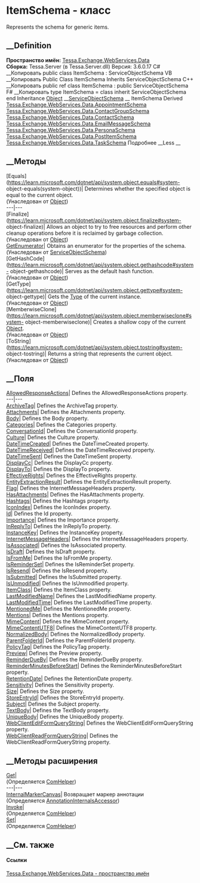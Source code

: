 # ItemSchema - класс
Represents the schema for generic items.
## __Definition
 **Пространство имён:**
[Tessa.Exchange.WebServices.Data](N_Tessa_Exchange_WebServices_Data.htm)  
 **Сборка:** Tessa.Server (в Tessa.Server.dll) Версия: 3.6.0.17
C# __Копировать
     public class ItemSchema : ServiceObjectSchema
VB __Копировать
     Public Class ItemSchema
    	Inherits ServiceObjectSchema
C++ __Копировать
     public ref class ItemSchema : public ServiceObjectSchema
F# __Копировать
     type ItemSchema = 
        class
            inherit ServiceObjectSchema
        end
Inheritance
    [Object](https://learn.microsoft.com/dotnet/api/system.object) __[ServiceObjectSchema](T_Tessa_Exchange_WebServices_Data_ServiceObjectSchema.htm) __ ItemSchema
Derived
[Tessa.Exchange.WebServices.Data.AppointmentSchema](T_Tessa_Exchange_WebServices_Data_AppointmentSchema.htm)
[Tessa.Exchange.WebServices.Data.ContactGroupSchema](T_Tessa_Exchange_WebServices_Data_ContactGroupSchema.htm)
[Tessa.Exchange.WebServices.Data.ContactSchema](T_Tessa_Exchange_WebServices_Data_ContactSchema.htm)
[Tessa.Exchange.WebServices.Data.EmailMessageSchema](T_Tessa_Exchange_WebServices_Data_EmailMessageSchema.htm)
[Tessa.Exchange.WebServices.Data.PersonaSchema](T_Tessa_Exchange_WebServices_Data_PersonaSchema.htm)
[Tessa.Exchange.WebServices.Data.PostItemSchema](T_Tessa_Exchange_WebServices_Data_PostItemSchema.htm)
[Tessa.Exchange.WebServices.Data.TaskSchema](T_Tessa_Exchange_WebServices_Data_TaskSchema.htm)
Подробнее __Less __
##  __Методы
[Equals](https://learn.microsoft.com/dotnet/api/system.object.equals#system-
object-equals\(system-object\))| Determines whether the specified object is
equal to the current object.  
(Унаследован от
[Object](https://learn.microsoft.com/dotnet/api/system.object))  
---|---  
[Finalize](https://learn.microsoft.com/dotnet/api/system.object.finalize#system-
object-finalize)| Allows an object to try to free resources and perform other
cleanup operations before it is reclaimed by garbage collection.  
(Унаследован от
[Object](https://learn.microsoft.com/dotnet/api/system.object))  
[GetEnumerator](M_Tessa_Exchange_WebServices_Data_ServiceObjectSchema_GetEnumerator.htm)|
Obtains an enumerator for the properties of the schema.  
(Унаследован от
[ServiceObjectSchema](T_Tessa_Exchange_WebServices_Data_ServiceObjectSchema.htm))  
[GetHashCode](https://learn.microsoft.com/dotnet/api/system.object.gethashcode#system-
object-gethashcode)| Serves as the default hash function.  
(Унаследован от
[Object](https://learn.microsoft.com/dotnet/api/system.object))  
[GetType](https://learn.microsoft.com/dotnet/api/system.object.gettype#system-
object-gettype)| Gets the
[Type](https://learn.microsoft.com/dotnet/api/system.type) of the current
instance.  
(Унаследован от
[Object](https://learn.microsoft.com/dotnet/api/system.object))  
[MemberwiseClone](https://learn.microsoft.com/dotnet/api/system.object.memberwiseclone#system-
object-memberwiseclone)| Creates a shallow copy of the current
[Object](https://learn.microsoft.com/dotnet/api/system.object).  
(Унаследован от
[Object](https://learn.microsoft.com/dotnet/api/system.object))  
[ToString](https://learn.microsoft.com/dotnet/api/system.object.tostring#system-
object-tostring)| Returns a string that represents the current object.  
(Унаследован от
[Object](https://learn.microsoft.com/dotnet/api/system.object))  
##  __Поля
[AllowedResponseActions](F_Tessa_Exchange_WebServices_Data_ItemSchema_AllowedResponseActions.htm)|
Defines the AllowedResponseActions property.  
---|---  
[ArchiveTag](F_Tessa_Exchange_WebServices_Data_ItemSchema_ArchiveTag.htm)|
Defines the ArchiveTag property.  
[Attachments](F_Tessa_Exchange_WebServices_Data_ItemSchema_Attachments.htm)|
Defines the Attachments property.  
[Body](F_Tessa_Exchange_WebServices_Data_ItemSchema_Body.htm)|  Defines the
Body property.  
[Categories](F_Tessa_Exchange_WebServices_Data_ItemSchema_Categories.htm)|
Defines the Categories property.  
[ConversationId](F_Tessa_Exchange_WebServices_Data_ItemSchema_ConversationId.htm)|
Defines the ConversationId property.  
[Culture](F_Tessa_Exchange_WebServices_Data_ItemSchema_Culture.htm)|  Defines
the Culture property.  
[DateTimeCreated](F_Tessa_Exchange_WebServices_Data_ItemSchema_DateTimeCreated.htm)|
Defines the DateTimeCreated property.  
[DateTimeReceived](F_Tessa_Exchange_WebServices_Data_ItemSchema_DateTimeReceived.htm)|
Defines the DateTimeReceived property.  
[DateTimeSent](F_Tessa_Exchange_WebServices_Data_ItemSchema_DateTimeSent.htm)|
Defines the DateTimeSent property.  
[DisplayCc](F_Tessa_Exchange_WebServices_Data_ItemSchema_DisplayCc.htm)|
Defines the DisplayCc property.  
[DisplayTo](F_Tessa_Exchange_WebServices_Data_ItemSchema_DisplayTo.htm)|
Defines the DisplayTo property.  
[EffectiveRights](F_Tessa_Exchange_WebServices_Data_ItemSchema_EffectiveRights.htm)|
Defines the EffectiveRights property.  
[EntityExtractionResult](F_Tessa_Exchange_WebServices_Data_ItemSchema_EntityExtractionResult.htm)|
Defines the EntityExtractionResult property.  
[Flag](F_Tessa_Exchange_WebServices_Data_ItemSchema_Flag.htm)|  Defines the
InternetMessageHeaders property.  
[HasAttachments](F_Tessa_Exchange_WebServices_Data_ItemSchema_HasAttachments.htm)|
Defines the HasAttachments property.  
[Hashtags](F_Tessa_Exchange_WebServices_Data_ItemSchema_Hashtags.htm)|
Defines the Hashtags property.  
[IconIndex](F_Tessa_Exchange_WebServices_Data_ItemSchema_IconIndex.htm)|
Defines the IconIndex property.  
[Id](F_Tessa_Exchange_WebServices_Data_ItemSchema_Id.htm)|  Defines the Id
property.  
[Importance](F_Tessa_Exchange_WebServices_Data_ItemSchema_Importance.htm)|
Defines the Importance property.  
[InReplyTo](F_Tessa_Exchange_WebServices_Data_ItemSchema_InReplyTo.htm)|
Defines the InReplyTo property.  
[InstanceKey](F_Tessa_Exchange_WebServices_Data_ItemSchema_InstanceKey.htm)|
Defines the InstanceKey property.  
[InternetMessageHeaders](F_Tessa_Exchange_WebServices_Data_ItemSchema_InternetMessageHeaders.htm)|
Defines the InternetMessageHeaders property.  
[IsAssociated](F_Tessa_Exchange_WebServices_Data_ItemSchema_IsAssociated.htm)|
Defines the IsAssociated property.  
[IsDraft](F_Tessa_Exchange_WebServices_Data_ItemSchema_IsDraft.htm)|  Defines
the IsDraft property.  
[IsFromMe](F_Tessa_Exchange_WebServices_Data_ItemSchema_IsFromMe.htm)|
Defines the IsFromMe property.  
[IsReminderSet](F_Tessa_Exchange_WebServices_Data_ItemSchema_IsReminderSet.htm)|
Defines the IsReminderSet property.  
[IsResend](F_Tessa_Exchange_WebServices_Data_ItemSchema_IsResend.htm)|
Defines the IsResend property.  
[IsSubmitted](F_Tessa_Exchange_WebServices_Data_ItemSchema_IsSubmitted.htm)|
Defines the IsSubmitted property.  
[IsUnmodified](F_Tessa_Exchange_WebServices_Data_ItemSchema_IsUnmodified.htm)|
Defines the IsUnmodified property.  
[ItemClass](F_Tessa_Exchange_WebServices_Data_ItemSchema_ItemClass.htm)|
Defines the ItemClass property.  
[LastModifiedName](F_Tessa_Exchange_WebServices_Data_ItemSchema_LastModifiedName.htm)|
Defines the LastModifiedName property.  
[LastModifiedTime](F_Tessa_Exchange_WebServices_Data_ItemSchema_LastModifiedTime.htm)|
Defines the LastModifiedTime property.  
[MentionedMe](F_Tessa_Exchange_WebServices_Data_ItemSchema_MentionedMe.htm)|
Defines the MentionedMe property.  
[Mentions](F_Tessa_Exchange_WebServices_Data_ItemSchema_Mentions.htm)|
Defines the Mentions property.  
[MimeContent](F_Tessa_Exchange_WebServices_Data_ItemSchema_MimeContent.htm)|
Defines the MimeContent property.  
[MimeContentUTF8](F_Tessa_Exchange_WebServices_Data_ItemSchema_MimeContentUTF8.htm)|
Defines the MimeContentUTF8 property.  
[NormalizedBody](F_Tessa_Exchange_WebServices_Data_ItemSchema_NormalizedBody.htm)|
Defines the NormalizedBody property.  
[ParentFolderId](F_Tessa_Exchange_WebServices_Data_ItemSchema_ParentFolderId.htm)|
Defines the ParentFolderId property.  
[PolicyTag](F_Tessa_Exchange_WebServices_Data_ItemSchema_PolicyTag.htm)|
Defines the PolicyTag property.  
[Preview](F_Tessa_Exchange_WebServices_Data_ItemSchema_Preview.htm)|  Defines
the Preview property.  
[ReminderDueBy](F_Tessa_Exchange_WebServices_Data_ItemSchema_ReminderDueBy.htm)|
Defines the ReminderDueBy property.  
[ReminderMinutesBeforeStart](F_Tessa_Exchange_WebServices_Data_ItemSchema_ReminderMinutesBeforeStart.htm)|
Defines the ReminderMinutesBeforeStart property.  
[RetentionDate](F_Tessa_Exchange_WebServices_Data_ItemSchema_RetentionDate.htm)|
Defines the RetentionDate property.  
[Sensitivity](F_Tessa_Exchange_WebServices_Data_ItemSchema_Sensitivity.htm)|
Defines the Sensitivity property.  
[Size](F_Tessa_Exchange_WebServices_Data_ItemSchema_Size.htm)|  Defines the
Size property.  
[StoreEntryId](F_Tessa_Exchange_WebServices_Data_ItemSchema_StoreEntryId.htm)|
Defines the StoreEntryId property.  
[Subject](F_Tessa_Exchange_WebServices_Data_ItemSchema_Subject.htm)|  Defines
the Subject property.  
[TextBody](F_Tessa_Exchange_WebServices_Data_ItemSchema_TextBody.htm)|
Defines the TextBody property.  
[UniqueBody](F_Tessa_Exchange_WebServices_Data_ItemSchema_UniqueBody.htm)|
Defines the UniqueBody property.  
[WebClientEditFormQueryString](F_Tessa_Exchange_WebServices_Data_ItemSchema_WebClientEditFormQueryString.htm)|
Defines the WebClientEditFormQueryString property.  
[WebClientReadFormQueryString](F_Tessa_Exchange_WebServices_Data_ItemSchema_WebClientReadFormQueryString.htm)|
Defines the WebClientReadFormQueryString property.  
## __Методы расширения
[Get](M_Tessa_Extensions_Default_Client_EDS_ComHelper_Get.htm)|  
(Определяется
[ComHelper](T_Tessa_Extensions_Default_Client_EDS_ComHelper.htm))  
---|---  
[InternalMarkerCanvas](M_Tessa_UI_Views_Charting_Annotations_AnnotationInternalsAccessor_InternalMarkerCanvas.htm)|
Возвращает маркер аннотации  
(Определяется
[AnnotationInternalsAccessor](T_Tessa_UI_Views_Charting_Annotations_AnnotationInternalsAccessor.htm))  
[Invoke](M_Tessa_Extensions_Default_Client_EDS_ComHelper_Invoke.htm)|  
(Определяется
[ComHelper](T_Tessa_Extensions_Default_Client_EDS_ComHelper.htm))  
[Set](M_Tessa_Extensions_Default_Client_EDS_ComHelper_Set.htm)|  
(Определяется
[ComHelper](T_Tessa_Extensions_Default_Client_EDS_ComHelper.htm))  
##  __См. также
#### Ссылки
[Tessa.Exchange.WebServices.Data - пространство
имён](N_Tessa_Exchange_WebServices_Data.htm)
